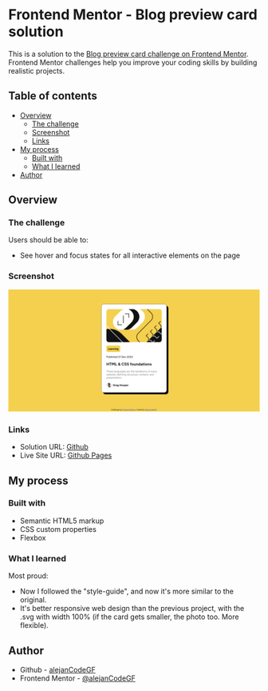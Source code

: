 # Frontend Mentor - Blog preview card solution

This is a solution to the [Blog preview card challenge on Frontend Mentor](https://www.frontendmentor.io/challenges/blog-preview-card-ckPaj01IcS). Frontend Mentor challenges help you improve your coding skills by building realistic projects. 

## Table of contents

- [Overview](#overview)
  - [The challenge](#the-challenge)
  - [Screenshot](#screenshot)
  - [Links](#links)
- [My process](#my-process)
  - [Built with](#built-with)
  - [What I learned](#what-i-learned)
- [Author](#author)

## Overview

### The challenge

Users should be able to:

- See hover and focus states for all interactive elements on the page

### Screenshot
![alt text](my_solution/photos/final_design1.png)

### Links

- Solution URL: [Github](https://github.com/alejanCodeGF/Web-Development/tree/main/frontendmentor.io/blog-preview-card-main)
- Live Site URL: [Github Pages](https://alejancodegf.github.io/Web-Development/frontendmentor.io/blog-preview-card-main/my_solution/index.html)

## My process

### Built with

- Semantic HTML5 markup
- CSS custom properties
- Flexbox

### What I learned

Most proud:
- Now I followed the "style-guide", and now it's more similar to the original.
- It's better responsive web design than the previous project, with the .svg with width 100% (if the card gets smaller, the photo too. More flexible).

## Author

- Github - [alejanCodeGF](https://github.com/alejanCodeGF)
- Frontend Mentor - [@alejanCodeGF](https://www.frontendmentor.io/profile/alejanCodeGF)